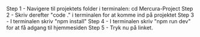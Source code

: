 Step 1 - Navigere til projektets folder i terminalen: cd Mercura-Project
Step 2 - Skriv derefter "code ." i terminalen for at komme ind på projektet
Step 3 - I terminalen skriv "npm install" 
Step 4 - I terminalen skriv "npm run dev" for at få adgang til hjemmesiden
Step 5 - Tryk nu på linket.